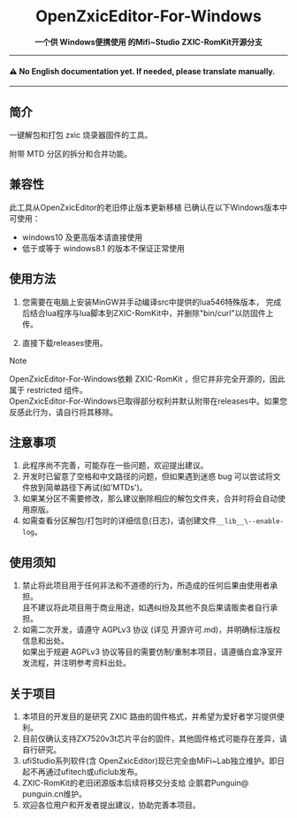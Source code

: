 <div align="center">

<h1 align="center">OpenZxicEditor-For-Windows</h1>

**一个供 Windows便携使用 的Mifi~Studio ZXIC-RomKit开源分支**

</div>

---

#### ⚠️ No English documentation yet. If needed, please translate manually.

---

## 简介

一键解包和打包 zxic 烧录器固件的工具。

附带 MTD 分区的拆分和合并功能。

## 兼容性
此工具从OpenZxicEditor的老旧停止版本更新移植
已确认在以下Windows版本中可使用：

- windows10 及更高版本请直接使用
- 低于或等于 windows8.1 的版本不保证正常使用


## 使用方法

1. 您需要在电脑上安装MinGW并手动编译src中提供的lua546特殊版本，
完成后结合lua程序与lua脚本到ZXIC-RomKit中，并删除"bin/curl"以防固件上传。

2. 直接下载releases使用。

> [!NOTE]
> OpenZxicEditor-For-Windows依赖 ZXIC-RomKit ，但它并非完全开源的，因此属于 restricted 组件。<br>
> OpenZxicEditor-For-Windows已取得部分权利并默认附带在releases中。如果您反感此行为，请自行将其移除。


## 注意事项

1. 此程序尚不完善，可能存在一些问题，欢迎提出建议。
2. 开发时已留意了空格和中文路径的问题，但如果遇到迷惑 bug 可以尝试将文件放到简单路径下再试(如'MTDs')。
3. 如果某分区不需要修改，那么建议删除相应的解包文件夹，合并时将会自动使用原版。
4. 如需查看分区解包/打包时的详细信息(日志)，请创建文件`__lib__\--enable-log`。

## 使用须知

1. 禁止将此项目用于任何非法和不道德的行为，所造成的任何后果由使用者承担。<br/>
   且不建议将此项目用于商业用途，如遇纠纷及其他不良后果请贩卖者自行承担。
2. 如需二次开发，请遵守 AGPLv3 协议 (详见 开源许可.md)，并明确标注版权信息和出处。<br/>
   如果出于规避 AGPLv3 协议等目的需要仿制/重制本项目，请遵循白盒净室开发流程，并注明参考资料出处。

## 关于项目

1. 本项目的开发目的是研究 ZXIC 路由的固件格式，并希望为爱好者学习提供便利。
2. 目前仅确认支持ZX7520v3t芯片平台的固件，其他固件格式可能存在差异，请自行研究。
3. ufiStudio系列软件(含 OpenZxicEditor)现已完全由MiFi~Lab独立维护。即日起不再通过ufitech或uficlub发布。
4. ZXIC-RomKit的老旧闭源版本后续将移交分支给 企鹅君Punguin@ punguin.cn维护。
5. 欢迎各位用户和开发者提出建议，协助完善本项目。
